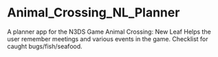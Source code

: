 # Animal_Crossing_NL_Planner
A planner app for the N3DS Game Animal Crossing: New Leaf
Helps the user remember meetings and various events in the game.
Checklist for caught bugs/fish/seafood.
